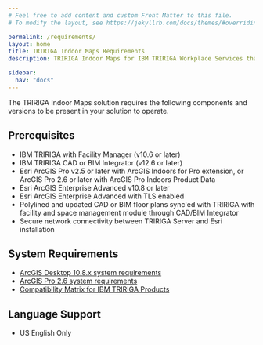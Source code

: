 ```yaml
---
# Feel free to add content and custom Front Matter to this file.
# To modify the layout, see https://jekyllrb.com/docs/themes/#overriding-theme-defaults

permalink: /requirements/
layout: home
title: TRIRIGA Indoor Maps Requirements
description: TRIRIGA Indoor Maps for IBM TRIRIGA Workplace Services that enables users to @Alex

sidebar:
  nav: "docs"
---
```


The TRIRIGA Indoor Maps solution requires the following components and versions to be present in your solution to operate. 

## Prerequisites

* IBM TRIRIGA with Facility Manager (v10.6 or later)
* IBM TRIRIGA CAD or BIM Integrator (v12.6 or later)
* Esri ArcGIS Pro v2.5 or later with ArcGIS Indoors for Pro extension, or ArcGIS Pro 2.6 or later with ArcGIS Pro Indoors Product Data
* Esri ArcGIS Enterprise Advanced v10.8 or later
* Esri ArcGIS Enterprise Advanced with TLS enabled
* Polylined and updated CAD or BIM floor plans sync'ed with TRIRIGA with facility and space management module through CAD/BIM Integrator
* Secure network connectivity between TRIRIGA Server and Esri installation

## System Requirements

* [ArcGIS Desktop 10.8.x system requirements](https://pro.arcgis.com/en/pro-app/get-started/arcgis-pro-system-requirements.htm)
* [ArcGIS Pro 2.6 system requirements](https://pro.arcgis.com/en/pro-app/get-started/arcgis-pro-system-requirements.htm)
* [Compatibility Matrix for IBM TRIRIGA Products](https://www.ibm.com/support/pages/compatibility-matrix-ibm-tririga-products)

## Language Support

* US English Only

